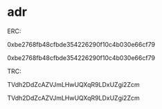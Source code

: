 # adr


ERC:

0xbe2768fb48cfbde354226290f10c4b030e66cf79

0xbe2768fb48cfbde354226290f10c4b030e66cf79







TRC:

TVdh2DdZcAZVJmLHwUQXqR9LDxUZgi2Zcm

TVdh2DdZcAZVJmLHwUQXqR9LDxUZgi2Zcm
